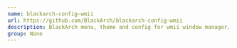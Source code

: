 ```yaml
---
name: blackarch-config-wmii
url: https://github.com/BlackArch/blackarch-config-wmii
description: BlackArch menu, theme and config for wmii window manager.
group: None
---
```

